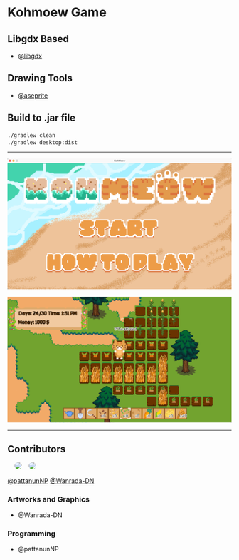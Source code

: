 # Kohmoew Game 

## Libgdx Based  
- [@libgdx](https://github.com/libgdx)

## Drawing Tools
- [@aseprite](https://github.com/aseprite/aseprite)




## Build to .jar file

```shell
./gradlew clean
./gradlew desktop:dist  
```
----

![alt text](image/002.png "Game Play Screenshoot")



![alt text](image/001.png "Game Play Screenshoot2")

----
## Contributors
<div style='display:flex;flex:1 1 auto;'>
<a href="https://github.com/pattanunNP/">
  <img src="https://avatars.githubusercontent.com/u/32350702?v=4" style='width:64px;border-radius:30px;margin-left: 1rem;'/>
</a>
<a href="https://github.com/Wanrada-DN/">
  <img src="https://avatars.githubusercontent.com/u/99481593?v=4" style='width:64px;border-radius:30px;margin-left: 1rem;'/>

</a>
</div>

[@pattanunNP](https://github.com/pattanunNP)
[@Wanrada-DN](https://github.com/Wanrada-DN)

### Artworks and Graphics
- @Wanrada-DN 

### Programming
- @pattanunNP
